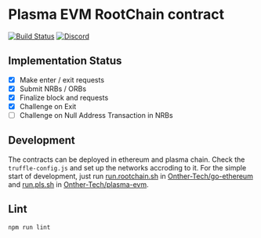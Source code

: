 # Plasma EVM RootChain contract

[![Build Status](https://travis-ci.org/Onther-Tech/plasma-evm-contracts.svg?branch=master)](https://travis-ci.org/Onther-Tech/plasma-evm-contracts)
[![Discord](https://img.shields.io/badge/discord-join%20chat-blue.svg)](https://discord.gg/8wSpJKz)


## Implementation Status

-   [x] Make enter / exit requests
-   [x] Submit NRBs / ORBs
-   [x] Finalize block and requests
-   [x] Challenge on Exit
-   [ ] Challenge on Null Address Transaction in NRBs

## Development

The contracts can be deployed in ethereum and plasma chain. Check the `truffle-config.js` and set up the networks accroding to it. For the simple start of development, just run [run.rootchain.sh](https://github.com/Onther-Tech/go-ethereum/blob/master/run.rootchain.sh) in [Onther-Tech/go-ethereum](https://github.com/Onther-Tech/go-ethereum) and [run.pls.sh](https://github.com/Onther-Tech/plasma-evm/blob/develop/run.pls.sh) in [Onther-Tech/plasma-evm](https://github.com/Onther-Tech/plasma-evm).

## Lint

```bash
npm run lint
```
